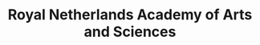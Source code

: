 ---
dateStart: 2015-05-27
dateEnd:
title: "Royal Netherlands Academy of Arts and Sciences"
venue: "DANS"
organizer: Andrea Scharnhorst
credit: Andrea Scharnhorst
city: The Hague
state:
country: Netherlands
pdfLink: 20150527-royal-netherlands-academy.pdf
venueImages:
 - sm: image01.sm.jpg
   lg: image01.lg.jpg
 - sm: image02.sm.jpg
   lg: image02.lg.jpg
 - sm: image03.sm.jpg
   lg: image03.lg.jpg
---